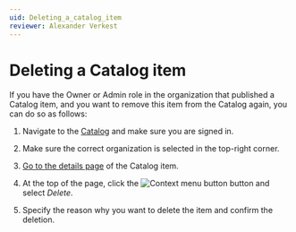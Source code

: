 ```yaml
---
uid: Deleting_a_catalog_item
reviewer: Alexander Verkest
---
```


# Deleting a Catalog item

If you have the Owner or Admin role in the organization that published a Catalog item, and you want to remove this item from the Catalog again, you can do so as follows:

1. Navigate to the [Catalog](https://catalog.dataminer.services/) and make sure you are signed in.

1. Make sure the correct organization is selected in the top-right corner.

1. [Go to the details page](xref:Looking_up_an_item_in_the_catalog) of the Catalog item.

1. At the top of the page, click the ![Context menu button](~/dataminer/images/Catalog_context_menu.png) button and select *Delete*.

1. Specify the reason why you want to delete the item and confirm the deletion.
